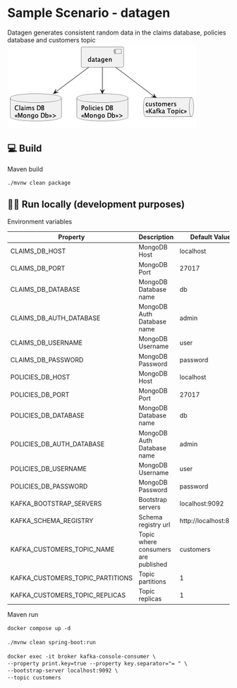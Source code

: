 # Sample Scenario - datagen

Datagen generates consistent random data in the claims database, policies database and customers topic
![Sample Scenario](../../doc/img/sample_scenario_datagen.png)

## :computer: Build

Maven build

```shell
./mvnw clean package
```

## :running_man: Run locally (development purposes)

Environment variables

| Property                         | Description                         | Default Value         |
|----------------------------------|-------------------------------------|-----------------------|
| CLAIMS_DB_HOST                   | MongoDB Host                        | localhost             |
| CLAIMS_DB_PORT                   | MongoDB Port                        | 27017                 |
| CLAIMS_DB_DATABASE               | MongoDB Database name               | db                    |
| CLAIMS_DB_AUTH_DATABASE          | MongoDB Auth Database name          | admin                 |
| CLAIMS_DB_USERNAME               | MongoDB Username                    | user                  |
| CLAIMS_DB_PASSWORD               | MongoDB Password                    | password              |
| POLICIES_DB_HOST                 | MongoDB Host                        | localhost             |
| POLICIES_DB_PORT                 | MongoDB Port                        | 27017                 |
| POLICIES_DB_DATABASE             | MongoDB Database name               | db                    |
| POLICIES_DB_AUTH_DATABASE        | MongoDB Auth Database name          | admin                 |
| POLICIES_DB_USERNAME             | MongoDB Username                    | user                  |
| POLICIES_DB_PASSWORD             | MongoDB Password                    | password              |
| KAFKA_BOOTSTRAP_SERVERS          | Bootstrap servers                   | localhost:9092        |
| KAFKA_SCHEMA_REGISTRY            | Schema registry url                 | http://localhost:8081 |
| KAFKA_CUSTOMERS_TOPIC_NAME       | Topic where consumers are published | customers             |
| KAFKA_CUSTOMERS_TOPIC_PARTITIONS | Topic partitions                    | 1                     |
| KAFKA_CUSTOMERS_TOPIC_REPLICAS   | Topic replicas                      | 1                     |

Maven run

```shell
docker compose up -d

./mvnw clean spring-boot:run

docker exec -it broker kafka-console-consumer \
--property print.key=true --property key.separator="= " \
--bootstrap-server localhost:9092 \
--topic customers
```
